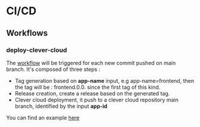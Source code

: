 # CI/CD 

## Workflows 

### deploy-clever-cloud
The [workflow](./deploy-clever-cloud.yaml) will be triggered for each new commit pushed on main branch. It's composed of three steps : 
* Tag generation based on **app-name** input, e.g app-name=frontend, then the tag will be : frontend.0.0.<nbOfCommits> since the first tag of this kind. 
* Release creation, create a release based on the generated tag. 
* Clever cloud deployment, it push to a clever cloud repository main branch, identified by the input **app-id**

You can find an example [here](https://github.com/dataforgoodfr/13_brigade_coupes_rases/blob/main/.github/workflows/frontend-ci.yml) 